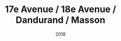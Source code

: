 ---
title: 17e Avenue / 18e Avenue / Dandurand / Masson
date: '2018'
type: ruelle_verte
district: 'Rosemont'
position: { lng: -73.5716267240156, lat: 45.55594318844234 }
---